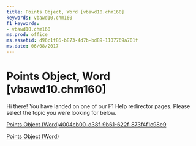 ```yaml
---
title: Points Object, Word [vbawd10.chm160]
keywords: vbawd10.chm160
f1_keywords:
- vbawd10.chm160
ms.prod: office
ms.assetid: d96c1f86-b873-4d7b-bd89-1107769a701f
ms.date: 06/08/2017
---
```



# Points Object, Word [vbawd10.chm160]

Hi there! You have landed on one of our F1 Help redirector pages. Please select the topic you were looking for below.

[Points Object (Word)4004cb00-d38f-9b61-622f-873f4f1c98e9](http://msdn.microsoft.com/library/4004cb00-d38f-9b61-622f-873f4f1c98e9%28Office.15%29.aspx)

[Points Object (Word)](http://msdn.microsoft.com/library/d0adc45a-7b31-a25e-d96f-f2a098702501%28Office.15%29.aspx)


